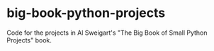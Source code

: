 # big-book-python-projects
Code for the projects in Al Sweigart's "The Big Book of Small Python Projects" book. 
